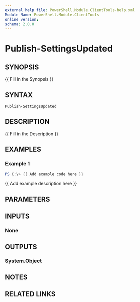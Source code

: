 ```yaml
---
external help file: PowerShell.Module.ClientTools-help.xml
Module Name: PowerShell.Module.ClientTools
online version:
schema: 2.0.0
---
```


# Publish-SettingsUpdated

## SYNOPSIS
{{ Fill in the Synopsis }}

## SYNTAX

```
Publish-SettingsUpdated
```

## DESCRIPTION
{{ Fill in the Description }}

## EXAMPLES

### Example 1
```powershell
PS C:\> {{ Add example code here }}
```

{{ Add example description here }}

## PARAMETERS

## INPUTS

### None

## OUTPUTS

### System.Object
## NOTES

## RELATED LINKS
